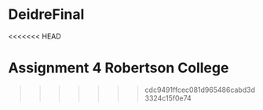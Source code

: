 DeidreFinal
===========
<<<<<<< HEAD

Assignment 4 Robertson College
=======
>>>>>>> cdc9491ffcec081d965486cabd3d3324c15f0e74
